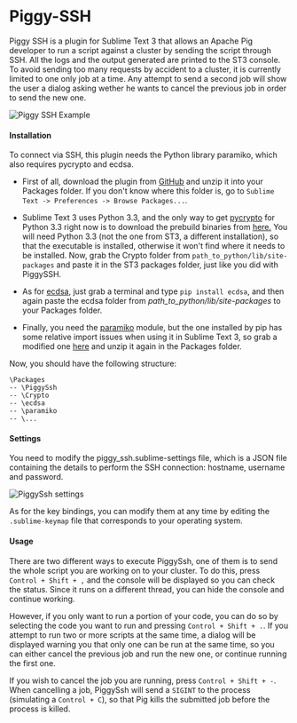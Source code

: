 # Piggy-SSH
Piggy SSH is a plugin for Sublime Text 3 that allows an Apache Pig developer to run a script against a cluster by sending the script through SSH. All the logs and the output generated are printed to the ST3 console. To avoid sending too many requests by accident to a cluster, it is currently limited to one only job at a time. Any attempt to send a second job will show the user a dialog asking wether he wants to cancel the previous job in order to send the new one.

![Piggy SSH Example](http://balduz.github.io/piggy-ssh-example.PNG)

#### Installation
To connect via SSH, this plugin needs the Python library paramiko, which also requires pycrypto and ecdsa.

- First of all, download the plugin from [GitHub](https://github.com/balduz/Piggy-SSH/archive/master.zip) and unzip it into your Packages folder. If you don't know where this folder is, go to `Sublime Text -> Preferences -> Browse Packages...`.

* Sublime Text 3 uses Python 3.3, and the only way to get [pycrypto](https://pypi.python.org/pypi/pycrypto) for Python 3.3 right now is to download the prebuild binaries from [here.](http://www.voidspace.org.uk/python/modules.shtml#pycrypto) You will need Python 3.3 (not the one from ST3, a different installation), so that the executable is installed, otherwise it won't find where it needs to be installed. Now, grab the Crypto folder from `path_to_python/lib/site-packages` and paste it in the ST3 packages folder, just like you did with PiggySSH.

* As for [ecdsa](https://pypi.python.org/pypi/ecdsa), just grab a terminal and type `pip install ecdsa`, and then again paste the ecdsa folder from *path_to_python/lib/site-packages* to your Packages folder.

* Finally, you need the [paramiko](http://www.paramiko.org/) module, but the one installed by pip has some relative import issues when using it in Sublime Text 3, so grab a modified one [here](http://balduz.github.io/paramiko.zip) and unzip it again in the Packages folder.

Now, you should have the following structure:

```
\Packages
-- \PiggySsh
-- \Crypto
-- \ecdsa
-- \paramiko
-- \...
```

#### Settings
You need to modify the piggy_ssh.sublime-settings file, which is a JSON file containing the details to perform the SSH connection: hostname, username and password.

![PiggySsh settings](http://balduz.github.io/settings.PNG)

As for the key bindings, you can modify them at any time by editing the `.sublime-keymap` file that corresponds to your operating system.

#### Usage
There are two different ways to execute PiggySsh, one of them is to send the whole script you are working on to your cluster. To do this, press `Control + Shift + ,` and the console will be displayed so you can check the status. Since it runs on a different thread, you can hide the console and continue working.

However, if you only want to run a portion of your code, you can do so by selecting the code you want to run and pressing `Control + Shift + .`. If you attempt to run two or more scripts at the same time, a dialog will be displayed warning you that only one can be run at the same time, so you can either cancel the previous job and run the new one, or continue running the first one.

If you wish to cancel the job you are running, press `Control + Shift + -`. When cancelling a job, PiggySsh will send a `SIGINT` to the process (simulating a `Control + C`), so that Pig kills the submitted job before the process is killed.
